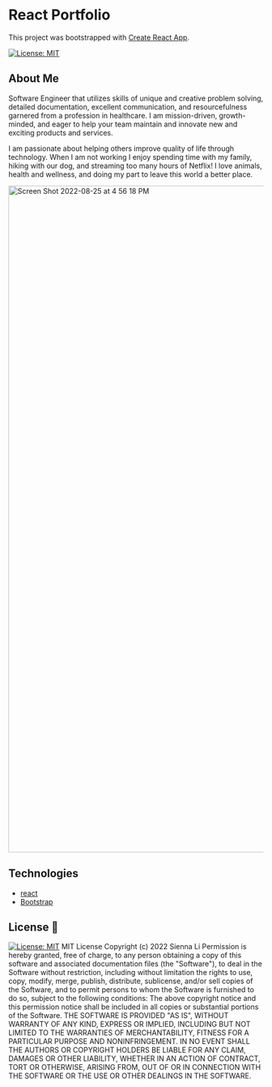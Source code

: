 # React Portfolio

This project was bootstrapped with [Create React App](https://github.com/facebook/create-react-app).

[![License: MIT](https://img.shields.io/badge/License-MIT-yellow.svg)](https://github.com/siennameow/text-editor/blob/main/LICENSE)


## About Me

Software Engineer that utilizes skills of unique and creative problem solving, detailed documentation, excellent communication, and resourcefulness garnered from a profession in healthcare. I am mission-driven, growth-minded, and eager to help your team maintain and innovate new and exciting products and services.

I am passionate about helping others improve quality of life through technology. When I am not working I enjoy spending time with my family, hiking with our dog, and streaming too many hours of Netflix! I love animals, health and wellness, and doing my part to leave this world a better place.


<img width="1315" alt="Screen Shot 2022-08-25 at 4 56 18 PM" src="https://user-images.githubusercontent.com/105159702/186767644-0340af33-2086-4fbf-bbc9-8dc8a18ce051.png">





## Technologies
* [react](https://reactjs.org/)
* [Bootstrap](https://getbootstrap.com/)



## License 📜
[![License: MIT](https://img.shields.io/badge/License-MIT-yellow.svg)](https://github.com/siennameow/text-editor/blob/main/LICENSE)
MIT License
Copyright (c) 2022 Sienna Li
Permission is hereby granted, free of charge, to any person obtaining a copy
of this software and associated documentation files (the "Software"), to deal
in the Software without restriction, including without limitation the rights
to use, copy, modify, merge, publish, distribute, sublicense, and/or sell
copies of the Software, and to permit persons to whom the Software is
furnished to do so, subject to the following conditions:
The above copyright notice and this permission notice shall be included in all
copies or substantial portions of the Software.
THE SOFTWARE IS PROVIDED "AS IS", WITHOUT WARRANTY OF ANY KIND, EXPRESS OR
IMPLIED, INCLUDING BUT NOT LIMITED TO THE WARRANTIES OF MERCHANTABILITY,
FITNESS FOR A PARTICULAR PURPOSE AND NONINFRINGEMENT. IN NO EVENT SHALL THE
AUTHORS OR COPYRIGHT HOLDERS BE LIABLE FOR ANY CLAIM, DAMAGES OR OTHER
LIABILITY, WHETHER IN AN ACTION OF CONTRACT, TORT OR OTHERWISE, ARISING FROM,
OUT OF OR IN CONNECTION WITH THE SOFTWARE OR THE USE OR OTHER DEALINGS IN THE
SOFTWARE.
